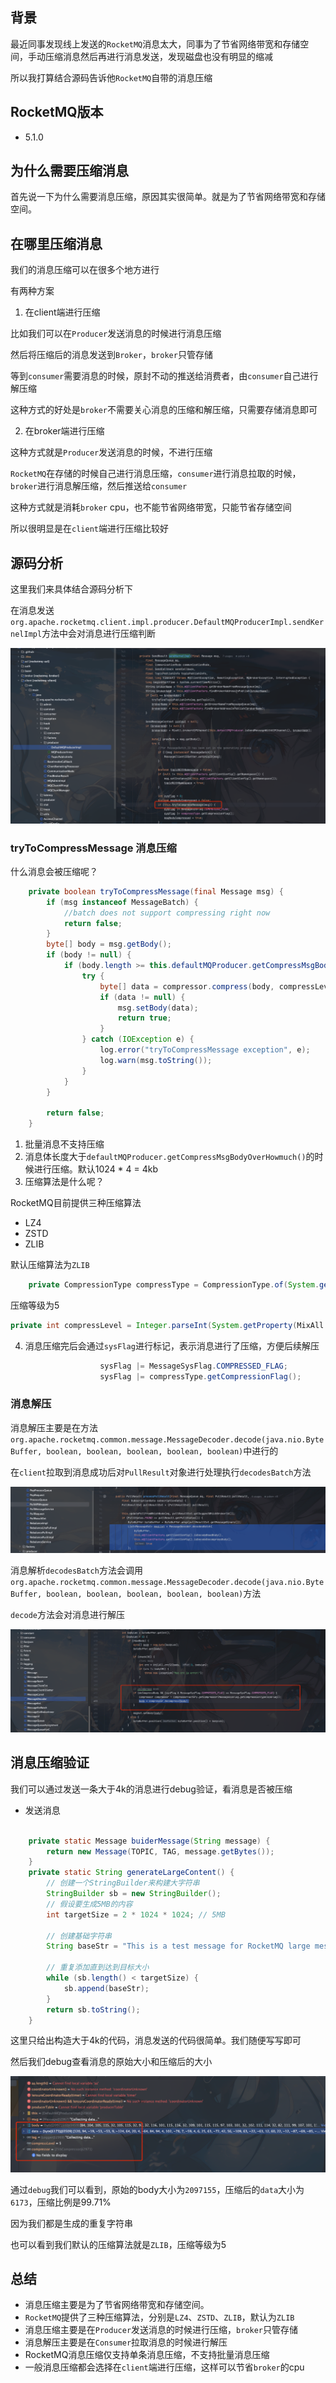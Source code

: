 ## 背景

最近同事发现线上发送的`RocketMQ`消息太大，同事为了节省网络带宽和存储空间，手动压缩消息然后再进行消息发送，发现磁盘也没有明显的缩减


所以我打算结合源码告诉他`RocketMQ`自带的消息压缩

## RocketMQ版本
- 5.1.0

## 为什么需要压缩消息

首先说一下为什么需要消息压缩，原因其实很简单。就是为了节省网络带宽和存储空间。


## 在哪里压缩消息

我们的消息压缩可以在很多个地方进行

有两种方案

1. 在client端进行压缩

比如我们可以在`Producer`发送消息的时候进行消息压缩

然后将压缩后的消息发送到`Broker`，`broker`只管存储

等到`consumer`需要消息的时候，原封不动的推送给消费者，由`consumer`自己进行解压缩

这种方式的好处是`broker`不需要关心消息的压缩和解压缩，只需要存储消息即可

2. 在broker端进行压缩

这种方式就是`Producer`发送消息的时候，不进行压缩

`RocketMQ`在存储的时候自己进行消息压缩，`consumer`进行消息拉取的时候，`broker`进行消息解压缩，然后推送给`consumer`

这种方式就是消耗`broker` cpu，也不能节省网络带宽，只能节省存储空间


所以很明显是在`client`端进行压缩比较好

## 源码分析

这里我们来具体结合源码分析下

在消息发送`org.apache.rocketmq.client.impl.producer.DefaultMQProducerImpl.sendKernelImpl`方法中会对消息进行压缩判断

![tryToCompressMessage.png](../images/tryToCompressMessage.png)


### tryToCompressMessage 消息压缩

什么消息会被压缩呢？

```java
    private boolean tryToCompressMessage(final Message msg) {
        if (msg instanceof MessageBatch) {
            //batch does not support compressing right now
            return false;
        }
        byte[] body = msg.getBody();
        if (body != null) {
            if (body.length >= this.defaultMQProducer.getCompressMsgBodyOverHowmuch()) {
                try {
                    byte[] data = compressor.compress(body, compressLevel);
                    if (data != null) {
                        msg.setBody(data);
                        return true;
                    }
                } catch (IOException e) {
                    log.error("tryToCompressMessage exception", e);
                    log.warn(msg.toString());
                }
            }
        }

        return false;
    }

```

1. 批量消息不支持压缩
2. 消息体长度大于`defaultMQProducer.getCompressMsgBodyOverHowmuch()`的时候进行压缩。默认1024 * 4 = 4kb
3. 压缩算法是什么呢？

RocketMQ目前提供三种压缩算法
- LZ4
- ZSTD
- ZLIB

默认压缩算法为`ZLIB`

```java
    private CompressionType compressType = CompressionType.of(System.getProperty(MixAll.MESSAGE_COMPRESS_TYPE, "ZLIB"));
```

压缩等级为5
```java
private int compressLevel = Integer.parseInt(System.getProperty(MixAll.MESSAGE_COMPRESS_LEVEL, "5"));
```
4. 消息压缩完后会通过`sysFlag`进行标记，表示消息进行了压缩，方便后续解压

```java
                    sysFlag |= MessageSysFlag.COMPRESSED_FLAG;
                    sysFlag |= compressType.getCompressionFlag();
```


### 消息解压 

消息解压主要是在方法`org.apache.rocketmq.common.message.MessageDecoder.decode(java.nio.ByteBuffer, boolean, boolean, boolean, boolean, boolean)`中进行的

在`client`拉取到消息成功后对`PullResult`对象进行处理执行`decodesBatch`方法

![processPullResult-decodesBatch.png](../images/processPullResult-decodesBatch.png)

消息解析`decodesBatch`方法会调用`org.apache.rocketmq.common.message.MessageDecoder.decode(java.nio.ByteBuffer, boolean, boolean, boolean, boolean, boolean)`方法

`decode`方法会对消息进行解压

![consumer-decompress.png](../images/consumer-decompress.png)


## 消息压缩验证

我们可以通过发送一条大于4k的消息进行debug验证，看消息是否被压缩

- 发送消息

```java

    private static Message buiderMessage(String message) {
        return new Message(TOPIC, TAG, message.getBytes());
    }
    private static String generateLargeContent() {
        // 创建一个StringBuilder来构建大字符串
        StringBuilder sb = new StringBuilder();
        // 假设要生成5MB的内容
        int targetSize = 2 * 1024 * 1024; // 5MB

        // 创建基础字符串
        String baseStr = "This is a test message for RocketMQ large message testing. ";

        // 重复添加直到达到目标大小
        while (sb.length() < targetSize) {
            sb.append(baseStr);
        }
        return sb.toString();
    }
```

这里只给出构造大于4k的代码，消息发送的代码很简单。我们随便写写即可

然后我们debug查看消息的原始大小和压缩后的大小

![zlib-compress.png](../images/zlib-compress.png)

通过`debug`我们可以看到，原始的body大小为`2097155`，压缩后的`data`大小为`6173`，压缩比例是99.71%

因为我们都是生成的重复字符串

也可以看到我们默认的压缩算法就是`ZLIB`，压缩等级为5

## 总结

- 消息压缩主要是为了节省网络带宽和存储空间。
- `RocketMQ`提供了三种压缩算法，分别是`LZ4`、`ZSTD`、`ZLIB`，默认为`ZLIB`
- 消息压缩主要是在`Producer`发送消息的时候进行压缩，`broker`只管存储
- 消息解压主要是在`Consumer`拉取消息的时候进行解压
- RocketMQ消息压缩仅支持单条消息压缩，不支持批量消息压缩
- 一般消息压缩都会选择在`client`端进行压缩，这样可以节省`broker`的cpu